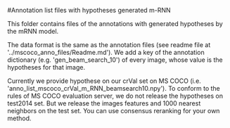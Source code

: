 #Annotation list files with hypotheses generated m-RNN

This folder contains files of the annotations with generated hypotheses by the mRNN model.

The data format is the same as the annotation files (see readme file at '../mscoco_anno_files/Readme.md').
We add a key of the annotation dictionary (e.g. 'gen_beam_search_10') of every image, whose value is the hypotheses for that image.

Currently we provide hypothese on our crVal set on MS COCO (i.e. 'anno_list_mscoco_crVal_m_RNN_beamsearch10.npy').
To conform to the rules of MS COCO evaluation server, we do not release the hypotheses on test2014 set.
But we release the images features and 1000 nearest neighbors on the test set.
You can use consensus reranking for your own method.
